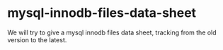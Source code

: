 # mysql-innodb-files-data-sheet
We will try to give a mysql innodb files data sheet, tracking from the old version to the latest.
